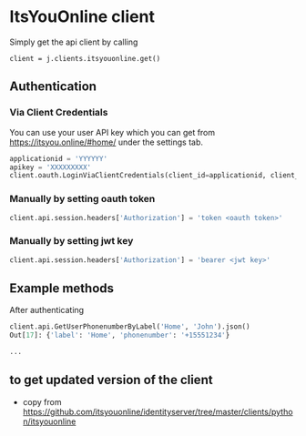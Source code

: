 # ItsYouOnline client

Simply get the api client by calling
```
client = j.clients.itsyouonline.get()
```

## Authentication

### Via Client Credentials

You can use your user API key which you can get from https://itsyou.online/#home/
under the settings tab.

```python
applicationid = 'YYYYYY'
apikey = 'XXXXXXXXX'
client.oauth.LoginViaClientCredentials(client_id=applicationid, client_secret=apikey)
```

### Manually by setting oauth token

```python
client.api.session.headers['Authorization'] = 'token <oauth token>'
```

### Manually by setting jwt key

```python
client.api.session.headers['Authorization'] = 'bearer <jwt key>'
```


## Example methods

After authenticating

```python
client.api.GetUserPhonenumberByLabel('Home', 'John').json()
Out[17]: {'label': 'Home', 'phonenumber': '+15551234'}

...
```


## to get updated version of the client

- copy from https://github.com/itsyouonline/identityserver/tree/master/clients/python/itsyouonline